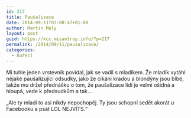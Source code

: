 ```yaml
---
id: 217
title: Paušalizace
date: 2014-09-11T07:00:47+01:00
author: Martin Maly
layout: post
guid: https://kcc.misantrop.info/?p=217
permalink: /2014/09/11/pausalizace/
categories:
  - Kuřecí
---
```

Mi tuhle jeden vrstevník povídal, jak se vadil s mladíkem. Že mladík vytáhl nějaké paušalizující odsudky, jako že cikáni kradou a blondýny jsou blbé, takže mu držel přednášku o tom, že paušalizace lidí je velmi ošidná a hloupá, vede k předsudkům a tak&#8230;

&#8222;Ale ty mladí to asi nikdy nepochopěj. Ty jsou schopní sedět akorát u Facebooku a psát LOL NEJVÍTS.&#8220;
